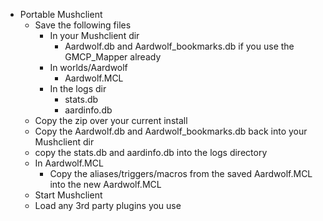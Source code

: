   * Portable Mushclient
    * Save the following files
      * In your Mushclient dir
        * Aardwolf.db and Aardwolf\_bookmarks.db if you use the GMCP\_Mapper already
      * In worlds/Aardwolf
        * Aardwolf.MCL
      * In the logs dir
        * stats.db
        * aardinfo.db
    * Copy the zip over your current install
    * Copy the Aardwolf.db and Aardwolf\_bookmarks.db back into your Mushclient dir
    * copy the stats.db and aardinfo.db into the logs directory
    * In Aardwolf.MCL
      * Copy the aliases/triggers/macros from the saved Aardwolf.MCL into the new Aardwolf.MCL
    * Start Mushclient
    * Load any 3rd party plugins you use


